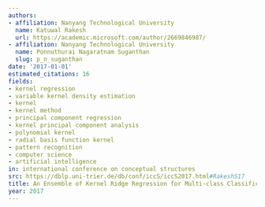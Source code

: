 ```yaml
---
authors:
- affiliation: Nanyang Technological University
  name: Katuwal Rakesh
  url: https://academic.microsoft.com/author/2669846987/
- affiliation: Nanyang Technological University
  name: Ponnuthurai Nagaratnam Suganthan
  slug: p_n_suganthan
date: '2017-01-01'
estimated_citations: 16
fields:
- kernel regression
- variable kernel density estimation
- kernel
- kernel method
- principal component regression
- kernel principal component analysis
- polynomial kernel
- radial basis function kernel
- pattern recognition
- computer science
- artificial intelligence
in: international conference on conceptual structures
src: https://dblp.uni-trier.de/db/conf/iccS/iccS2017.html#RakeshS17
title: An Ensemble of Kernel Ridge Regression for Multi-class Classification
year: 2017
---
```

